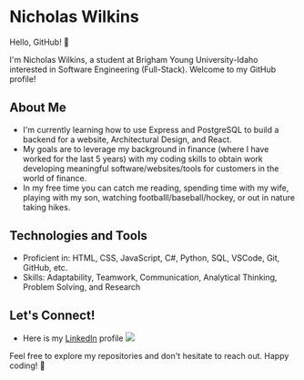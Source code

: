# Nicholas Wilkins

Hello, GitHub! 👋

I'm Nicholas Wilkins, a student at Brigham Young University-Idaho interested in Software Engineering (Full-Stack). Welcome to my GitHub profile!

## About Me

- I'm currently learning how to use Express and PostgreSQL to build a backend for a website, Architectural Design, and React.
- My goals are to leverage my background in finance (where I have worked for the last 5 years) with my coding skills to obtain work developing meaningful software/websites/tools for customers in the world of finance. 
- In my free time you can catch me reading, spending time with my wife, playing with my son, watching footballl/baseball/hockey, or out in nature taking hikes. 

## Technologies and Tools

- Proficient in: HTML, CSS, JavaScript, C#, Python, SQL, VSCode, Git, GitHub, etc.
- Skills: Adaptability, Teamwork, Communication, Analytical Thinking, Problem Solving, and Research

## Let's Connect!

- Here is my [LinkedIn](https://www.linkedin.com/in/nicholas-wilkins-81889a362/) profile [![](https://img.shields.io/badge/LinkedIn-blue?style=for-the-badge&logo=linkedin&logoColor=white)]()

Feel free to explore my repositories and don't hesitate to reach out. Happy coding! 🚀
